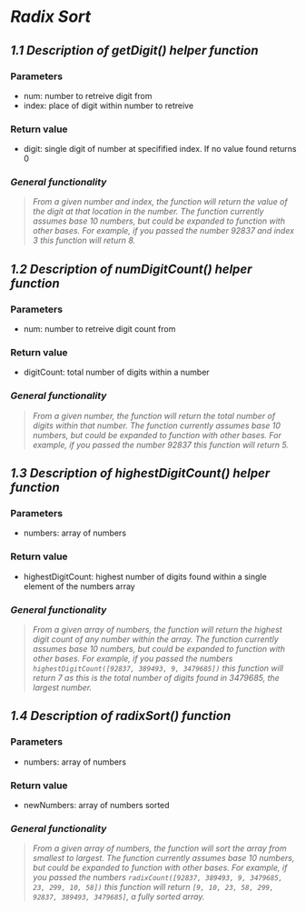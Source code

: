 # ***Radix Sort***

## ***1.1 Description of getDigit() helper function***

### Parameters
  - num: number to retreive digit from
  - index: place of digit within number to retreive 

### Return value
  - digit: single digit of number at specifified index. If no value found returns 0

### ***General functionality***
> *From a given number and index, the function will return the value of the digit at that location in the number. The function currently assumes base 10 numbers, but could be expanded to function with other bases. For example, if you passed the number 92837 and index 3 this function will return 8.*

## ***1.2 Description of numDigitCount() helper function***

### Parameters
  - num: number to retreive digit count from

### Return value
  - digitCount: total number of digits within a number

### ***General functionality***
> *From a given number, the function will return the total number of digits within that number. The function currently assumes base 10 numbers, but could be expanded to function with other bases. For example, if you passed the number 92837 this function will return 5.*

## ***1.3 Description of highestDigitCount() helper function***

### Parameters
  - numbers: array of numbers

### Return value
  - highestDigitCount: highest number of digits found within a single element of the numbers array

### ***General functionality***
> *From a given array of numbers, the function will return the highest digit count of any number within the array. The function currently assumes base 10 numbers, but could be expanded to function with other bases. For example, if you passed the numbers `highestDigitCount([92837, 389493, 9, 3479685])` this function will return 7 as this is the total number of digits found in 3479685, the largest number.*

## ***1.4 Description of radixSort() function***

### Parameters
  - numbers: array of numbers

### Return value
  - newNumbers: array of numbers sorted

### ***General functionality***
> *From a given array of numbers, the function will sort the array from smallest to largest. The function currently assumes base 10 numbers, but could be expanded to function with other bases. For example, if you passed the numbers `radixCount([92837, 389493, 9, 3479685, 23, 299, 10, 58])` this function will return `[9, 10, 23, 58, 299, 92837, 389493, 3479685]`, a fully sorted array.*
